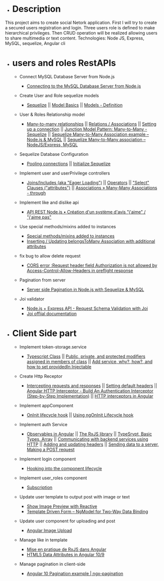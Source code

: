 * # Description

This project aims to create social Netork application. First I will try to create a secured users registration and login. Three users role is defined to make hierarchical privileges. Then CRUD operation will be realized allowing users to share multimedia or text content. Technologies: Node JS, Express, MySQL, sequelize, Angular cli

* # users and roles RestAPIs

    * Connect MySQL Database Server from Node.js
        * [Connecting to the MySQL Database Server from Node.js](https://www.mysqltutorial.org/mysql-nodejs/connect/)
    
    * Create User and Role sequelize models
        * [Sequelize](https://sequelize.org/) || [Model Basics](https://sequelize.org/master/manual/model-basics.html) || [Models - Definition](https://sequelize.readthedocs.io/en/2.0/docs/models-definition/)

    * User & Roles Relationship model
        * [Many-to-many relationships](https://fmhelp.filemaker.com/help/18/fmp/en/index.html#page/FMP_Help/many-to-many-relationships.html) || [Relations / Associations](https://sequelize.readthedocs.io/en/latest/docs/associations/) || [Setting up a connection](https://sequelize.readthedocs.io/en/2.0/docs/getting-started/) || [Junction Model Pattern: Many-to-Many - Sequelize](https://khalilstemmler.com/articles/sequelize-tags-junction-pattern/) || [Sequelize Many-to-Many Association example – Node.js & MySQL](https://bezkoder.com/sequelize-associate-many-to-many/) || [Sequelize Many-to-Many association – NodeJS/Express, MySQL](https://grokonez.com/node-js/sequelize-many-to-many-association-nodejs-express-mysql)

    * Sequelize Database Configuration
        * [Pooling connections](https://www.npmjs.com/package/mysql#pooling-connections) || [Initialize Sequelize](https://bezkoder.com/node-js-express-sequelize-mysql/)

    * Implement user and userPrivilege controllers
        * [Joins/Includes (aka "Eager Loading")](https://sequelizedocs.fullstackacademy.com/eager-loading/#joinsincludes-aka-eager-loading) || [Operators](https://sequelize.org/master/manual/model-querying-basics.html#operators) || ["Select" Clauses ("attributes")](https://sequelizedocs.fullstackacademy.com/querying/#select-clauses-attributes) || [Associations » Many-Many Associations - through](https://sequelizedocs.fullstackacademy.com/many-many-associations/)
    * Implement like and dislike api
        * [API REST Node.js • Création d'un système d'avis "j'aime" / "j'aime pas"](https://www.youtube.com/watch?v=SMA-JDHSLEw)
    * Use special methods/mixins added to instances
        * [Special methods/mixins added to instances](https://sequelize.org/master/manual/assocs.html)
        * [Inserting / Updating belongsToMany Association with additional attributes](https://github.com/sequelize/sequelize/issues/8381)
    * fix bug to allow delete request
        * [CORS error :Request header field Authorization is not allowed by Access-Control-Allow-Headers in preflight response](https://www.xspdf.com/help/50444602.html)
    * Pagination from server
        * [Server side Pagination in Node.js with Sequelize & MySQL](https://bezkoder.com/node-js-sequelize-pagination-mysql/)
    * Joi validator
        * [Node.js + Express API - Request Schema Validation with Joi](https://jasonwatmore.com/post/2020/07/22/nodejs-express-api-request-schema-validation-with-joi)
        * [Joi offiial documentation](https://joi.dev/api/?v=17.2.1#stringalphanum)
* # Client Side part 

    * Implement token-storage.service
        * [Typescript Class](https://www.typescriptlang.org/docs/handbook/classes.html#introduction) || [Public, private, and protected modifiers assigned in members of class](https://www.typescriptlang.org/docs/handbook/classes.html#public-private-and-protected-modifiers) || [Add service, why?, how?, and how to set providedIn Injectable](https://angular.io/tutorial/toh-pt4#add-services)
    
    * Create Http Receptor
        * [Intercepting requests and responses](https://angular.io/guide/http#intercepting-requests-and-responses) || [Setting default headers](https://angular.io/guide/http#setting-default-headers) || [Angular HTTP Interceptor - Build An Authentication Interceptor (Step-by-Step Implementation)](https://www.youtube.com/watch?v=suTtA0Hlwlk) || [HTTP interceptors in Angular](https://blog.angulartraining.com/http-interceptors-in-angular-61dcf80b6bdd)

    * Implement appComponent 
        * [OnInit lifecycle hook](https://angular.io/api/core/OnInit#oninit) || [Using ngOnInit Lifecycle hook](https://www.youtube.com/watch?v=YYT5zIRBn8A)
    
    * Implement auth Service
        * [Observables in Angular](https://angular.io/guide/observables-in-angular#observables-in-angular) || [The RxJS library](https://angular.io/guide/rx-library#the-rxjs-library) || [TypeSrypt, Basic Types, Array](https://www.typescriptlang.org/docs/handbook/basic-types.html#array) || [Communicating with backend services using HTTP](https://angular.io/guide/http#communicating-with-backend-services-using-http) || [Adding and updating headers](https://angular.io/guide/http#adding-and-updating-headers) || [Sending data to a server, Making a POST request](https://angular.io/guide/http#sending-data-to-a-server)
    
    * Implement login component 
        * [Hooking into the component lifecycle](https://angular.io/guide/lifecycle-hooks#hooking-into-the-component-lifecycle)
    * Implement user_roles component
        * [Subscription](https://rxjs.dev/guide/subscription)
    * Update user template to output post with image or text
        * [Show Image Preview with Reactive](https://www.positronx.io/angular-8-show-image-preview-with-reactive-forms-tutorial/)
        * [Template Driven Form – NgModel for Two-Way Data Binding](https://grokonez.com/frontend/angular/angular-6/angular-6-template-driven-form-ngmodel-for-two-way-data-binding)
    * Update user component for uploading and post
        * [Angular Image Upload](https://www.youtube.com/watch?v=YkvqLNcJz3Y)
    * Manage like in template
        * [Mise en pratique de RxJS dans Angular](https://makina-corpus.com/blog/metier/2017/premiers-pas-avec-rxjs-dans-angular)
        * [HTML5 Data Attributes in Angular 10/9](https://www.techiediaries.com/add-access-html-data-attribute-angular/)
    * Manage pagination in client-side
        * [Angular 10 Pagination example | ngx-pagination](https://bezkoder.com/angular-10-pagination-ngx/)
            
